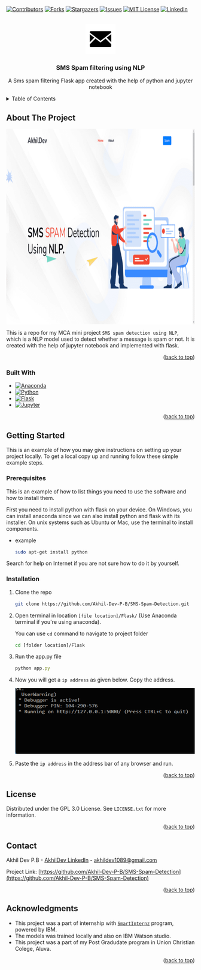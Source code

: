 <!-- Improved compatibility of back to top link: See: https://github.com/othneildrew/Best-README-Template/pull/73 -->
<a name="readme-top"></a>
<!--
*** Thanks for checking out the Best-README-Template. If you have a suggestion
*** that would make this better, please fork the repo and create a pull request
*** or simply open an issue with the tag "enhancement".
*** Don't forget to give the project a star!
*** Thanks again! Now go create something AMAZING! :D
-->



<!-- PROJECT SHIELDS -->
<!--
*** I'm using markdown "reference style" links for readability.
*** Reference links are enclosed in brackets [ ] instead of parentheses ( ).
*** See the bottom of this document for the declaration of the reference variables
*** for contributors-url, forks-url, etc. This is an optional, concise syntax you may use.
*** https://www.markdownguide.org/basic-syntax/#reference-style-links
-->
[![Contributors][contributors-shield]][contributors-url]
[![Forks][forks-shield]][forks-url]
[![Stargazers][stars-shield]][stars-url]
[![Issues][issues-shield]][issues-url]
[![MIT License][license-shield]][license-url]
[![LinkedIn][linkedin-shield]][linkedin-url]



<!-- PROJECT LOGO -->
<br />
<div align="center">
  <a href="https://github.com/Akhil-Dev-P-B/SMS-Spam-Detection">
    <img src="images/logo.png" alt="Logo" width="80" height="80">
  </a>

<h3 align="center">SMS Spam filtering using NLP</h3>

  <p align="center">
    A Sms spam filtering Flask app created with the help of python and jupyter notebook
    <br />
  </p>
</div>



<!-- TABLE OF CONTENTS -->
<details>
  <summary>Table of Contents</summary>
  <ol>
    <li>
      <a href="#about-the-project">About The Project</a>
      <ul>
        <li><a href="#built-with">Built With</a></li>
      </ul>
    </li>
    <li>
      <a href="#getting-started">Getting Started</a>
      <ul>
        <li><a href="#prerequisites">Prerequisites</a></li>
        <li><a href="#installation">Installation</a></li>
      </ul>
    </li>
    <li><a href="#license">License</a></li>
    <li><a href="#contact">Contact</a></li>
    <li><a href="#acknowledgments">Acknowledgments</a></li>
  </ol>
</details>



<!-- ABOUT THE PROJECT -->
## About The Project

<img src="images/Screenshot.png" alt="Screenshot" align="Center" width=800 height=520>

This is a repo for my MCA mini project `SMS spam detection using NLP`, which is a NLP model used to detect whether a message is spam or not. It is created with the help of jupyter notebook and implemented with flask.

<p align="right">(<a href="#readme-top">back to top</a>)</p>



### Built With

* [![Anaconda][Anaconda.js]][Anaconda-url]
* [![Python][Python.js]][Python-url]
* [![Flask][Flask.js]][Flask-url]
* [![Jupyter][Jupyter.io]][Jupyter-url]

<p align="right">(<a href="#readme-top">back to top</a>)</p>



<!-- GETTING STARTED -->
## Getting Started

This is an example of how you may give instructions on setting up your project locally.
To get a local copy up and running follow these simple example steps.

### Prerequisites

This is an example of how to list things you need to use the software and how to install them.

First you need to install python with flask on your device. On Windows, you can install anaconda since we can also install python and flask with its installer. On unix systems such as Ubuntu or Mac, use the terminal to install components.

* example
  ```sh
  sudo apt-get install python
  ```

Search for help on Internet if you are not sure how to do it by yourself.

### Installation

1. Clone the repo
   ```sh
   git clone https://github.com/Akhil-Dev-P-B/SMS-Spam-Detection.git
   ```
2. Open terminal in location `[file location]/Flask/` (Use Anaconda terminal if you're using anaconda).
  
   You can use `cd` command to navigate to project folder 
   ```sh
   cd [folder location]/Flask
   ```
3. Run the app.py file
   ```js
   python app.py
   ```
4. Now you will get a `ip address` as given below. Copy the address.

   <img src="images/Screenshot1.png" alt="Screenshot" width = 600 height = 175 >
   
5. Paste the `ip address` in the address bar of any browser and run.

<p align="right">(<a href="#readme-top">back to top</a>)</p>


<!-- LICENSE -->
## License

Distributed under the GPL 3.0 License. See `LICENSE.txt` for more information.

<p align="right">(<a href="#readme-top">back to top</a>)</p>



<!-- CONTACT -->
## Contact

Akhil Dev P.B - [AkhilDev LinkedIn](https://www.linkedin.com/in/akhildevpb/) - akhildev1089@gmail.com

Project Link: [https://github.com/Akhil-Dev-P-B/SMS-Spam-Detection](https://github.com/Akhil-Dev-P-B/SMS-Spam-Detection)

<p align="right">(<a href="#readme-top">back to top</a>)</p>



<!-- ACKNOWLEDGMENTS -->
## Acknowledgments

* This project was a part of internship with [`SmartInternz`](https://smartinternz.com/) program, powered by IBM.
* The models was trained locally and also on IBM Watson studio.
* This project was a part of my Post Gradudate program in Union Christian Colege, Aluva.

<p align="right">(<a href="#readme-top">back to top</a>)</p>



<!-- MARKDOWN LINKS & IMAGES -->
<!-- https://www.markdownguide.org/basic-syntax/#reference-style-links -->
[contributors-shield]: https://img.shields.io/github/contributors/Akhil-Dev-P-B/SMS-Spam-Detection.svg?style=for-the-badge
[contributors-url]:https://github.com/Akhil-Dev-P-B/SMS-Spam-Detection/graphs/contributors
[forks-shield]: https://img.shields.io/github/forks/Akhil-Dev-P-B/SMS-Spam-Detection.svg?style=for-the-badge
[forks-url]: https://github.com/Akhil-Dev-P-B/SMS-Spam-Detection/network/members
[stars-shield]: https://img.shields.io/github/stars/Akhil-Dev-P-B/SMS-Spam-Detection.svg?style=for-the-badge
[stars-url]: https://github.com/Akhil-Dev-P-B/SMS-Spam-Detection/stargazers
[issues-shield]: https://img.shields.io/github/issues/Akhil-Dev-P-B/SMS-Spam-Detection.svg?style=for-the-badge
[issues-url]: https://github.com/Akhil-Dev-P-B/SMS-Spam-Detection/issues
[license-shield]: https://img.shields.io/github/license/Akhil-Dev-P-B/SMS-Spam-Detection.svg?style=for-the-badge
[license-url]: https://github.com/Akhil-Dev-P-B/SMS-Spam-Detection/blob/master/LICENSE.txt
[linkedin-shield]: https://img.shields.io/badge/-LinkedIn-black.svg?style=for-the-badge&logo=linkedin&colorB=555
[linkedin-url]: https://linkedin.com/in/akhildevpb



[Anaconda.js]: https://img.shields.io/badge/Anaconda-90ee90?style=for-the-badge&logo=Anaconda&logoColor=Green
[Anaconda-url]: https://www.anaconda.com/
[Python.js]: https://img.shields.io/badge/Python-ffff00?style=for-the-badge&logo=Python&logoColor=61DAFB
[Python-url]: https://www.python.org/
[Flask.js]: https://img.shields.io/badge/Flask-000000?style=for-the-badge&logo=Flask&logoColor=61DAFB
[Flask-url]: https://flask.palletsprojects.com/en/2.2.x/
[Jupyter.io]: https://img.shields.io/badge/Jupyter-4f4f4f?style=for-the-badge&logo=jupyter&logoColor=ffa500
[Jupyter-url]: https://jupyter.org/
